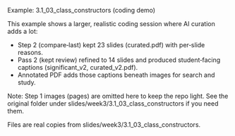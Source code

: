 Example: 3.1_03_class_constructors (coding demo)

This example shows a larger, realistic coding session where AI curation adds a lot:
- Step 2 (compare‑last) kept 23 slides (curated.pdf) with per‑slide reasons.
- Pass 2 (kept review) refined to 14 slides and produced student‑facing captions (significant_v2, curated_v2.pdf).
- Annotated PDF adds those captions beneath images for search and study.

Note: Step 1 images (pages) are omitted here to keep the repo light. See the original folder under slides/week3/3.1_03_class_constructors if you need them.

Files are real copies from slides/week3/3.1_03_class_constructors.
